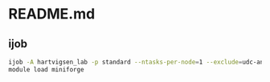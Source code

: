 # README.md



##


## ijob

```bash
ijob -A hartvigsen_lab -p standard --ntasks-per-node=1 --exclude=udc-an28-1,udc-an28-7 -c 1 --mem=8000 --time=01:00:00
module load miniforge
```
